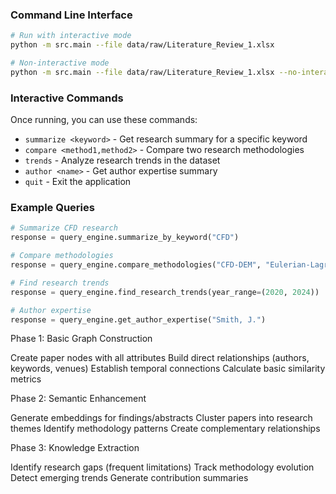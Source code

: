

### Command Line Interface

```bash
# Run with interactive mode
python -m src.main --file data/raw/Literature_Review_1.xlsx

# Non-interactive mode
python -m src.main --file data/raw/Literature_Review_1.xlsx --no-interactive
```

### Interactive Commands

Once running, you can use these commands:

- `summarize <keyword>` - Get research summary for a specific keyword
- `compare <method1,method2>` - Compare two research methodologies  
- `trends` - Analyze research trends in the dataset
- `author <name>` - Get author expertise summary
- `quit` - Exit the application

### Example Queries

```python
# Summarize CFD research
response = query_engine.summarize_by_keyword("CFD")

# Compare methodologies
response = query_engine.compare_methodologies("CFD-DEM", "Eulerian-Lagrangian")

# Find research trends
response = query_engine.find_research_trends(year_range=(2020, 2024))

# Author expertise
response = query_engine.get_author_expertise("Smith, J.")
```



Phase 1: Basic Graph Construction

Create paper nodes with all attributes
Build direct relationships (authors, keywords, venues)
Establish temporal connections
Calculate basic similarity metrics

Phase 2: Semantic Enhancement

Generate embeddings for findings/abstracts
Cluster papers into research themes
Identify methodology patterns
Create complementary relationships

Phase 3: Knowledge Extraction

Identify research gaps (frequent limitations)
Track methodology evolution
Detect emerging trends
Generate contribution summaries